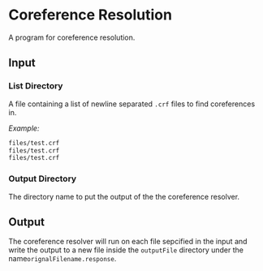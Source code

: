 # Coreference Resolution

A program for coreference resolution.

## Input

### List Directory

A file containing a list of newline separated `.crf` files to find coreferences in.

*Example:*

```txt
files/test.crf
files/test.crf
files/test.crf
```

### Output Directory

The directory name to put the output of the the coreference resolver.

## Output

The coreference resolver will run on each file sepcified in the input and write the output to a new file inside the `outputFile` directory under the name`orignalFilename.response`.